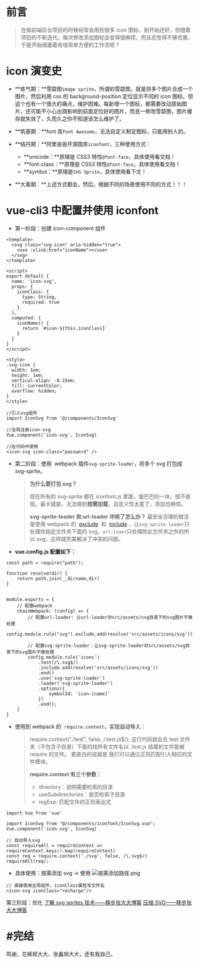 # 前言

> 在做前端后台项目的时候经常会用到很多 icon 图标，刚开始还好，但随着项目的不断迭代，每次修改添加图标会变得很麻烦，而且总觉得不够优雅，于是开始琢磨着有啥简单方便的工作流呢？

# icon 演变史

-   **炼气期：**雪碧图`image sprite`，所谓的雪碧图，就是将多个图片合成一个图片，然后利用 css 的 background-position 定位显示不同的 icon 图标。但这个也有一个很大的痛点，维护困难。每新增一个图标，都需要改动原始图片，还可能不小心出错影响到前面定位好的图片，而且一修改雪碧图，图片缓存就失效了，久而久之你不知道该怎么维护了。

-   **筑基期：**font 库`Font Awesome`，无法自定义制定图标，只能用别人的。

-   **结丹期：**阿里爸爸开源图库`iconfont`，三种使用方式：

    -   **unicode：**原理是 CSS3 特性`@font-face`，具体使用看文档！
    -   **font-class：**原理是 CSS3 特性`@font-face`，具体使用看文档！
    -   **symbol：**原理是`SVG Sprite`，具体使用看下文！

-   **大乘期：**上述方式都会，然后，根据不同的场景使用不同的方式！！！

# vue-cli3 中配置并使用 iconfont

-   第一阶段：创建 icon-component 组件

```
<template>
  <svg class="svg-icon" aria-hidden="true">
    <use :xlink:href="iconName"></use>
  </svg>
</template>

<script>
export default {
  name: 'icon-svg',
  props: {
    iconClass: {
      type: String,
      required: true
    }
  },
  computed: {
    iconName() {
      return `#icon-${this.iconClass}`
    }
  }
}
</script>

<style>
.svg-icon {
  width: 1em;
  height: 1em;
  vertical-align: -0.15em;
  fill: currentColor;
  overflow: hidden;
}
</style>
```

```
//引入svg组件
import IconSvg from '@/components/IconSvg'

//全局注册icon-svg
Vue.component('icon-svg', IconSvg)

//在代码中使用
<icon-svg icon-class="password" />

```

-   第二阶段：使用  webpack 插件`svg-sprite-loader`，将多个 svg 打包成 svg-sprite。

    > **为什么要打包 svg？**
    >
    > 现在所有的 svg-sprite 都在 iconfont.js 里面，皱巴巴的一块，很不直观。最关键是，无法做到**按需加载**，自定义性太差了，添加也麻烦。
    >
    > **svg-sprite-loader 和 url-loader 冲突了怎么办？**
    > 最安全合理的做法是使用 webpack 的  [exclude](https://webpack.js.org/configuration/module/#rule-exclude)  和  [include](https://webpack.js.org/configuration/module/#rule-include) ，让`svg-sprite-loader`只处理你指定文件夹下面的 svg，`url-loaer`只处理除此文件夹之外的所以 svg，这样就完美解决了冲突的问题。

-   **vue.config.js 配置如下：**

```
const path = require("path");

function resolve(dir) {
    return path.join(__dirname,dir)
}


module.exports = {
    // 配置webpack
    chainWebpack: (config) => {
        // 配置url-loader: 让url-loader对src/assets/svg目录下的svg图片不做处理
        config.module.rule("svg").exclude.add(resolve('src/assets/icons/svg')).end();

        // 配置svg-sprite-loader：让svg-sprite-loader对src/assets/svg目录下的svg图片不做处理
        config.module.rule('icons')
            .test(/\.svg$/)
            .include.add(resolve('src/assets/icons/svg'))
            .end()
            .use('svg-sprite-loader')
            .loader('svg-sprite-loader')
            .options({
                symbolId: 'icon-[name]'
            })
            .end();
    }
}
```

-   使用到 webpack 的  `require.context`，实现自动导入：
    > require.context("./test", false, /.test.js\$/);
    > 这行代码就会去 test 文件夹（不包含子目录）下面的找所有文件名以 .test.js 结尾的文件能被 require 的文件。
    > 更直白的说就是 我们可以通过正则匹配引入相应的文件模块。
    >
    > **require.context 有三个参数：**
    >
    > -   directory：说明需要检索的目录
    > -   useSubdirectories：是否检索子目录
    > -   regExp: 匹配文件的正则表达式

```
import Vue from 'vue'

import IconSvg from "@/components/iconfont/IconSvg.vue";
Vue.component('icon-svg', IconSvg)

// 自动导入svg
const requireAll = requireContext => requireContext.keys().map(requireContext)
const req = require.context('./svg', false, /\.svg$/)
requireAll(req);
```

-   具体使用：按需添加 svg -> 使用
    ![按需添加路径.png](https://upload-images.jianshu.io/upload_images/14703115-8f5a15fe24d28af4.png?imageMogr2/auto-orient/strip%7CimageView2/2/w/1240)

```
// 直接使用全局组件，iconClass属性写文件名
<icon-svg iconClass="recharge"/>

```

第三阶段：优化
[了解 svg sprites 技术——移步张大大博客](https://www.zhangxinxu.com/wordpress/2014/07/introduce-svg-sprite-technology/)
[压缩 SVG——移步张大大博客](https://www.zhangxinxu.com/wordpress/2016/02/svg-compress-tool-svgo-experience/)

# #完结

鸣谢，花裤衩大大、张鑫旭大大，还有我自己。
